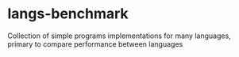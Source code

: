 langs-benchmark
===============

Collection of simple programs implementations for many languages, primary to compare performance between languages
